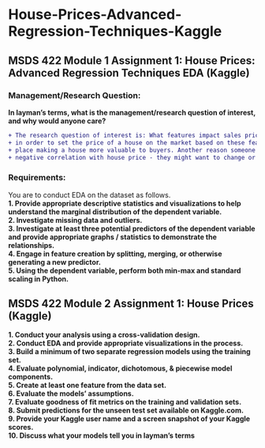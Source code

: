 # House-Prices-Advanced-Regression-Techniques-Kaggle
## MSDS 422 Module 1 Assignment 1: House Prices: Advanced Regression Techniques EDA (Kaggle) 
### Management/Research Question:
**In layman’s terms, what is the management/research question of interest, and why would anyone care?**<br>
```diff
+ The research question of interest is: What features impact sales price? Someone might care about this
+ in order to set the price of a house on the market based on these features knowing that, for example, a fire
+ place making a house more valuable to buyers. Another reason someone might care is if a certain feature has a
+ negative correlation with house price - they might want to change or spin that feature for the sale.
```
### Requirements:
You are to conduct EDA on the dataset as follows. <br>
**1. Provide appropriate descriptive statistics and visualizations to help understand the marginal distribution of the dependent variable.**<br>
**2. Investigate missing data and outliers.**<br>
**3. Investigate at least three potential predictors of the dependent variable and provide appropriate graphs / statistics to demonstrate the relationships.**<br>
**4. Engage in feature creation by splitting, merging, or otherwise generating a new predictor.**<br>
**5. Using the dependent variable, perform both min-max and standard scaling in Python.**<br>

## MSDS 422 Module 2 Assignment 1: House Prices (Kaggle)
**1. Conduct your analysis using a cross-validation design.**<br>
**2. Conduct EDA and provide appropriate visualizations in the process.**<br>
**3. Build a minimum of two separate regression models using the training set.**<br>
**4. Evaluate polynomial, indicator, dichotomous, & piecewise model components.**<br>
**5. Create at least one feature from the data set.**<br>
**6. Evaluate the models’ assumptions.**<br>
**7. Evaluate goodness of fit metrics on the training and validation sets.**<br>
**8. Submit predictions for the unseen test set available on Kaggle.com.**<br>
**9. Provide your Kaggle user name and a screen snapshot of your Kaggle scores.**<br>
**10. Discuss what your models tell you in layman’s terms**<br>

